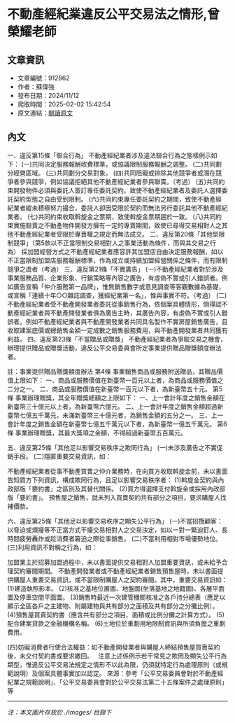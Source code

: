 # 不動產經紀業違反公平交易法之情形,曾榮耀老師

## 文章資訊
- 文章編號：912862
- 作者：蘇偉強
- 發布日期：2024/11/12
- 爬取時間：2025-02-02 15:42:54
- 原文連結：[閱讀原文](https://real-estate.get.com.tw/Columns/detail.aspx?no=912862)

## 內文
一、違反第15條「聯合行為」
不動產經紀業者涉及違法聯合行為之態樣例示如下：
(一)共同決定服務報酬收費標準，或協議限制服務報酬之調整。 (二)共同劃分經營區域。 (三)共同劃分交易對象。 (四)共同阻礙或排除其他競爭者或潛在競爭者參與競爭，例如協議拒絕其他不動產經紀業者參與聯賣。（考過） (五)共同約束開發物件必須與委託人簽訂專任委託契約，致使不動產經紀業者及委託人選擇委託契約型態之自由受到限制。 (六)共同約束專任委託契約之期間，致使不動產經紀業者縱未積極努力撮合，委託人卻因受限於契約而無法另行委託其他不動產經紀業者。 (七)共同約束收取斡旋金之票期，致使斡旋金票期趨於一致。 (八)共同約束實施聯賣之不動產物件開發方擁有一定的專賣期間，致使已尋得交易相對人之其他不動產經紀業者受限於專賣權之規定而無法成交。
二、違反第20條「其他型限制競爭」（第5款以不正當限制交易相對人之事業活動為條件，而與其交易之行為）
採加盟經營方式之不動產經紀業者應容許其加盟店自由決定服務報酬，如以不正當限制加盟店服務報酬標準，作為成立或持續加盟經營關係之條件，而有限制競爭之虞者（考過）
三、違反第21條「不實廣告」
 (一)不動產經紀業者對於涉及事業服務品質、企業形象、行銷策略等內容之廣告，有虛偽不實或引人錯誤者。例如廣告宣稱「仲介服務第一品牌」，惟無銷售數字或意見調查等客觀數據為基礎，或宣稱「連續十年○○雜誌調查，獲經紀業第一名」，惟與事實不符。（考過） (二)不動產經紀業者受不動產開發業者委託從事銷售行為，依個案具體情形，倘得認不動產經紀業者與不動產開發業者俱為廣告主時，其廣告內容，有虛偽不實或引人錯誤者。例如不動產經紀業者與不動產開發業者共同具名製作不實房屋銷售廣告，且收取建案底價或總銷售金額一定成數之銷售服務費用，與不動產開發業者共同獲有利益。
四、違反第23條「不當贈品或贈獎」
不動產經紀業者為爭取交易之機會，辦理提供贈品或贈獎活動，違反公平交易委員會所定事業提供贈品贈獎額度辦法者。

註：事業提供贈品贈獎額度辦法
第4條 事業銷售商品或服務附送贈品，其贈品價值上限如下： 一、商品或服務價值在新臺幣一百元以上者，為商品或服務價值之二分之一。 二、商品或服務價值在新臺幣一百元以下者，為新臺幣五十元。
第5條 事業辦理贈獎，其全年贈獎總額之上限如下： 一、上一會計年度之銷售金額在新臺幣三十億元以上者，為新臺幣六億元。 二、上一會計年度之銷售金額超過新臺幣七億五千萬元，未滿新臺幣三十億元者，為銷售金額的五分之一。 三、上一會計年度之銷售金額在新臺幣七億五千萬元以下者，為新臺幣一億五千萬元。
第6條 事業辦理贈獎，其最大獎項之金額，不得超過新臺幣五百萬元。

五、違反第25條「其他足以影響交易秩序之欺罔行為」
 (一)未涉及廣告之不實促銷手段。 (二)隱匿重要交易資訊，如： 

不動產經紀業者從事不動產買賣之仲介業務時，在向買方收取斡旋金前，未以書面告知買方下列資訊，構成欺罔行為，且足以影響交易秩序者： (1)斡旋金契約與內政部版「要約書」之區別及其替代關係。 (2)買方得選擇支付斡旋金或採用內政部版「要約書」。
預售屋之銷售，就未列入買賣契約共有部分之項目，要求購屋人找補價款。

六、違反第25條「其他足以影響交易秩序之顯失公平行為」
 (一)不當招攬顧客：以脅迫或煩擾等不正當方式干擾交易相對人之交易決定，如以一對一緊迫釘人、長時間疲勞轟炸或趁消費者窘迫之際從事銷售。 (二)不當利用相對市場優勢地位。 (三)利用資訊不對稱之行為，如： 

加盟業主於招募加盟過程中，未以書面提供交易相對人加盟重要資訊，或未給予合理契約審閱期間。
不動產開發業者或不動產經紀業者銷售預售屋時，未以書面提供購屋人重要交易資訊，或不當限制購屋人之契約審閱。其中，重要交易資訊如： (1)建造執照影本。 (2)核准之基地位置圖、地盤圖(坐落基地之地籍圖)、各層平面圖及停車空間平面圖。 (3)銷售時最近一次建管機關核准之各戶持分總表（應足以顯示全區各戶之主建物、附屬建物與共有部分之面積及共有部分之分攤比例）。 (4)預售屋買賣契約書（應含共有部分之項目、面積或比例分攤之計算方式）。 (5)配合建案貸款之金融機構名稱。 (6)土地位於重劃用地限制資訊與所須負擔之重劃費用。

(四)妨礙消費者行使合法權益：如不動產開發業者與購屋人締結預售屋買賣契約後，未交付契約書或要求繳回。
 
注意上述係例示若干常見之欺罔及顯失公平行為類型，惟違反公平交易法規定之情形不以此為限，仍須就特定行為處理原則（或規範說明）及個案具體事實加以認定。
來源：參考「公平交易委員會對於不動產經紀業之規範說明」、「公平交易委員會對於公平交易法第二十五條案件之處理原則」等

---
*注：本文圖片存放於 ./images/ 目錄下*
